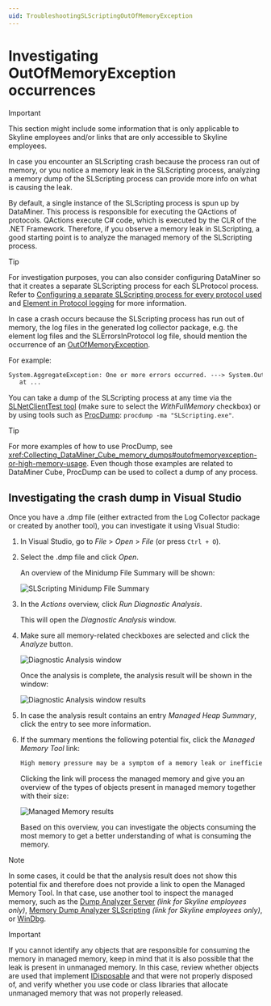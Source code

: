 ```yaml
---
uid: TroubleshootingSLScriptingOutOfMemoryException
---
```


# Investigating OutOfMemoryException occurrences

> [!IMPORTANT]
> This section might include some information that is only applicable to Skyline employees and/or links that are only accessible to Skyline employees.

In case you encounter an SLScripting crash because the process ran out of memory, or you notice a memory leak in the SLScripting process, analyzing a memory dump of the SLScripting process can provide more info on what is causing the leak.

By default, a single instance of the SLScripting process is spun up by DataMiner. This process is responsible for executing the QActions of protocols. QActions execute C# code, which is executed by the CLR of the .NET Framework. Therefore, if you observe a memory leak in SLScripting, a good starting point is to analyze the managed memory of the SLScripting process.

> [!TIP]
> For investigation purposes, you can also consider configuring DataMiner so that it creates a separate SLScripting process for each SLProtocol process. Refer to [Configuring a separate SLScripting process for every protocol used](xref:Configuration_of_DataMiner_processes#configuring-a-separate-slscripting-process-for-every-protocol-used) and [Element in Protocol logging](xref:Element_in_Protocol_logging) for more information.

In case a crash occurs because the SLScripting process has run out of memory, the log files in the generated log collector package, e.g. the element log files and the SLErrorsInProtocol log file, should mention the occurrence of an [OutOfMemoryException](https://learn.microsoft.com/en-us/dotnet/api/system.outofmemoryexception?view=netframework-4.8).

For example:

```txt
System.AggregateException: One or more errors occurred. ---> System.OutOfMemoryException: Exception of type 'System.OutOfMemoryException' was thrown.
   at ...
```

You can take a dump of the SLScripting process at any time via the [SLNetClientTest tool](xref:SLNetClientTest_creating_dump_for_process) (make sure to select the *WithFullMemory* checkbox) or by using tools such as [ProcDump](https://learn.microsoft.com/en-us/sysinternals/downloads/procdump): `procdump -ma "SLScripting.exe"`.

> [!TIP]
> For more examples of how to use ProcDump, see <xref:Collecting_DataMiner_Cube_memory_dumps#outofmemoryexception-or-high-memory-usage>. Even though those examples are related to DataMiner Cube, ProcDump can be used to collect a dump of any process.

## Investigating the crash dump in Visual Studio

Once you have a .dmp file (either extracted from the Log Collector package or created by another tool), you can investigate it using Visual Studio:

1. In Visual Studio, go to *File* > *Open* > *File* (or press `Ctrl + O`).

1. Select the .dmp file and click *Open*.

   An overview of the Minidump File Summary will be shown:

   ![SLScripting Minidump File Summary](~/user-guide/images/SLScriptingMinidumpFileSummary.png)

1. In the *Actions* overview, click *Run Diagnostic Analysis*.

   This will open the *Diagnostic Analysis* window.

1. Make sure all memory-related checkboxes are selected and click the *Analyze* button.

   ![Diagnostic Analysis window](~/user-guide/images/SLScriptingDiagnosticAnalysis.png)

   Once the analysis is complete, the analysis result will be shown in the window:

   ![Diagnostic Analysis window results](~/user-guide/images/SLScriptingDiagnosticAnalysisResult.png)

1. In case the analysis result contains an entry *Managed Heap Summary*, click the entry to see more information.

1. If the summary mentions the following potential fix, click the *Managed Memory Tool* link:

   ```txt
   High memory pressure may be a symptom of a memory leak or inefficient memory usage and can lead to slow performance or crashes. See if your application has memory leaks by using the *Managed Memory Tool* or profilers to monitor its runtime. Ensure your application is cleaning up unused objects in a timely manner.
   ```

   Clicking the link will process the managed memory and give you an overview of the types of objects present in managed memory together with their size:

   ![Managed Memory results](~/user-guide/images/SLScriptingManagedMemoryTool.png)

   Based on this overview, you can investigate the objects consuming the most memory to get a better understanding of what is consuming the memory.

> [!NOTE]
> In some cases, it could be that the analysis result does not show this potential fix and therefore does not provide a link to open the Managed Memory Tool. In that case, use another tool to inspect the managed memory, such as the [Dump Analyzer Server](https://internaldocs.skyline.be/DevDocs/Dump_Analyzer_Server/Intro.html) *(link for Skyline employees only)*, [Memory Dump Analyzer SLScripting](https://internaldocs.skyline.be/DevDocs/Analyzing_SLScripting_Memory_Dumps/Memory_Dump_Analyzer_SLScripting.html) *(link for Skyline employees only)*, or [WinDbg](https://learn.microsoft.com/en-us/windows-hardware/drivers/debugger/).

> [!IMPORTANT]
> If you cannot identify any objects that are responsible for consuming the memory in managed memory, keep in mind that it is also possible that the leak is present in unmanaged memory. In this case, review whether objects are used that implement [IDisposable](https://learn.microsoft.com/en-us/dotnet/standard/garbage-collection/using-objects) and that were not properly disposed of, and verify whether you use code or class libraries that allocate unmanaged memory that was not properly released.
